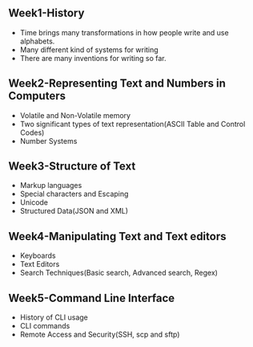 ## Week1-History
- Time brings many transformations in how people write and use alphabets.
- Many different kind of systems for writing
- There are many inventions for writing so far.
## Week2-Representing Text and Numbers in Computers
- Volatile and Non-Volatile memory
- Two significant types of text representation(ASCII Table and Control Codes)
- Number Systems
## Week3-Structure of Text
- Markup languages
- Special characters and Escaping
- Unicode
- Structured Data(JSON and XML)
## Week4-Manipulating Text and Text editors
- Keyboards
- Text Editors
- Search Techniques(Basic search, Advanced search, Regex)
## Week5-Command Line Interface
- History of CLI usage
- CLI commands
- Remote Access and Security(SSH, scp and sftp)
